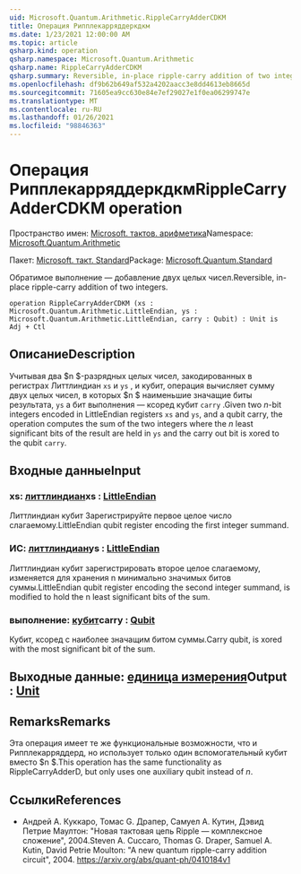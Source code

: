 ```yaml
---
uid: Microsoft.Quantum.Arithmetic.RippleCarryAdderCDKM
title: Операция Рипплекарряддеркдкм
ms.date: 1/23/2021 12:00:00 AM
ms.topic: article
qsharp.kind: operation
qsharp.namespace: Microsoft.Quantum.Arithmetic
qsharp.name: RippleCarryAdderCDKM
qsharp.summary: Reversible, in-place ripple-carry addition of two integers.
ms.openlocfilehash: df9b62b649af532a4202aacc3e8dd4613eb8665d
ms.sourcegitcommit: 71605ea9cc630e84e7ef29027e1f0ea06299747e
ms.translationtype: MT
ms.contentlocale: ru-RU
ms.lasthandoff: 01/26/2021
ms.locfileid: "98846363"
---
```

# <a name="ripplecarryaddercdkm-operation"></a><span data-ttu-id="35a8b-102">Операция Рипплекарряддеркдкм</span><span class="sxs-lookup"><span data-stu-id="35a8b-102">RippleCarryAdderCDKM operation</span></span>

<span data-ttu-id="35a8b-103">Пространство имен: [Microsoft. тактов. арифметика](xref:Microsoft.Quantum.Arithmetic)</span><span class="sxs-lookup"><span data-stu-id="35a8b-103">Namespace: [Microsoft.Quantum.Arithmetic](xref:Microsoft.Quantum.Arithmetic)</span></span>

<span data-ttu-id="35a8b-104">Пакет: [Microsoft. такт. Standard](https://nuget.org/packages/Microsoft.Quantum.Standard)</span><span class="sxs-lookup"><span data-stu-id="35a8b-104">Package: [Microsoft.Quantum.Standard](https://nuget.org/packages/Microsoft.Quantum.Standard)</span></span>


<span data-ttu-id="35a8b-105">Обратимое выполнение — добавление двух целых чисел.</span><span class="sxs-lookup"><span data-stu-id="35a8b-105">Reversible, in-place ripple-carry addition of two integers.</span></span>

```qsharp
operation RippleCarryAdderCDKM (xs : Microsoft.Quantum.Arithmetic.LittleEndian, ys : Microsoft.Quantum.Arithmetic.LittleEndian, carry : Qubit) : Unit is Adj + Ctl
```


## <a name="description"></a><span data-ttu-id="35a8b-106">Описание</span><span class="sxs-lookup"><span data-stu-id="35a8b-106">Description</span></span>

<span data-ttu-id="35a8b-107">Учитывая два $n $-разрядных целых чисел, закодированных в регистрах Литтлиндиан `xs` и `ys` , и кубит, операция вычисляет сумму двух целых чисел, в которых $n $ наименьшие значащие биты результата, `ys` а бит выполнения — ксоред кубит `carry` .</span><span class="sxs-lookup"><span data-stu-id="35a8b-107">Given two $n$-bit integers encoded in LittleEndian registers `xs` and `ys`, and a qubit carry, the operation computes the sum of the two integers where the $n$ least significant bits of the result are held in `ys` and the carry out bit is xored to the qubit `carry`.</span></span>

## <a name="input"></a><span data-ttu-id="35a8b-108">Входные данные</span><span class="sxs-lookup"><span data-stu-id="35a8b-108">Input</span></span>

### <a name="xs--littleendian"></a><span data-ttu-id="35a8b-109">xs: [литтлиндиан](xref:Microsoft.Quantum.Arithmetic.LittleEndian)</span><span class="sxs-lookup"><span data-stu-id="35a8b-109">xs : [LittleEndian](xref:Microsoft.Quantum.Arithmetic.LittleEndian)</span></span>

<span data-ttu-id="35a8b-110">Литтлиндиан кубит Зарегистрируйте первое целое число слагаемому.</span><span class="sxs-lookup"><span data-stu-id="35a8b-110">LittleEndian qubit register encoding the first integer summand.</span></span>


### <a name="ys--littleendian"></a><span data-ttu-id="35a8b-111">ИС: [литтлиндиан](xref:Microsoft.Quantum.Arithmetic.LittleEndian)</span><span class="sxs-lookup"><span data-stu-id="35a8b-111">ys : [LittleEndian](xref:Microsoft.Quantum.Arithmetic.LittleEndian)</span></span>

<span data-ttu-id="35a8b-112">Литтлиндиан кубит зарегистрировать второе целое слагаемому, изменяется для хранения n минимально значимых битов суммы.</span><span class="sxs-lookup"><span data-stu-id="35a8b-112">LittleEndian qubit register encoding the second integer summand, is modified to hold the n least significant bits of the sum.</span></span>


### <a name="carry--qubit"></a><span data-ttu-id="35a8b-113">выполнение: [кубит](xref:microsoft.quantum.lang-ref.qubit)</span><span class="sxs-lookup"><span data-stu-id="35a8b-113">carry : [Qubit](xref:microsoft.quantum.lang-ref.qubit)</span></span>

<span data-ttu-id="35a8b-114">Кубит, ксоред с наиболее значащим битом суммы.</span><span class="sxs-lookup"><span data-stu-id="35a8b-114">Carry qubit, is xored with the most significant bit of the sum.</span></span>



## <a name="output--unit"></a><span data-ttu-id="35a8b-115">Выходные данные: [единица измерения](xref:microsoft.quantum.lang-ref.unit)</span><span class="sxs-lookup"><span data-stu-id="35a8b-115">Output : [Unit](xref:microsoft.quantum.lang-ref.unit)</span></span>



## <a name="remarks"></a><span data-ttu-id="35a8b-116">Remarks</span><span class="sxs-lookup"><span data-stu-id="35a8b-116">Remarks</span></span>

<span data-ttu-id="35a8b-117">Эта операция имеет те же функциональные возможности, что и Рипплекарряддерд, но использует только один вспомогательный кубит вместо $n $.</span><span class="sxs-lookup"><span data-stu-id="35a8b-117">This operation has the same functionality as RippleCarryAdderD, but only uses one auxiliary qubit instead of $n$.</span></span>

## <a name="references"></a><span data-ttu-id="35a8b-118">Ссылки</span><span class="sxs-lookup"><span data-stu-id="35a8b-118">References</span></span>

- <span data-ttu-id="35a8b-119">Андрей A. Куккаро, Томас G. Драпер, Самуел A. Кутин, Дэвид Петрие Маултон: "Новая тактовая цепь Ripple — комплексное сложение", 2004.</span><span class="sxs-lookup"><span data-stu-id="35a8b-119">Steven A. Cuccaro, Thomas G. Draper, Samuel A. Kutin, David Petrie Moulton: "A new quantum ripple-carry addition circuit", 2004.</span></span>
  https://arxiv.org/abs/quant-ph/0410184v1